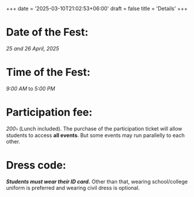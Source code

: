 +++
date = '2025-03-10T21:02:53+06:00'
draft = false 
title = 'Details'
+++

# Date of the Fest: 
*25 and 26 April, 2025*

# Time of the Fest: 
*9:00 AM* to *5:00 PM*

# Participation fee: 
*200৳* (Lunch included). 
The purchase of the participation ticket will allow students to access **all events**. But some events may run parallelly to each other.

# Dress code:
***Students must wear their ID card.***
Other than that, wearing school/college uniform is preferred and wearing civil dress is optional.
